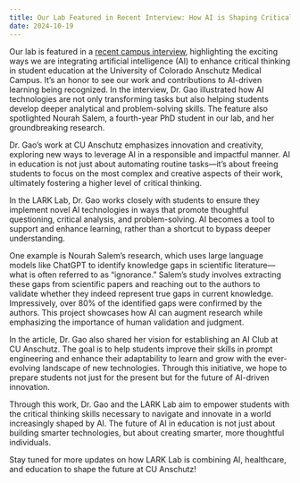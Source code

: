 ```yaml
---
title: Our Lab Featured in Recent Interview: How AI is Shaping Critical Thinking at CU Anschutz
date: 2024-10-19
---
```



Our lab is featured in a [recent campus interview](https://news.cuanschutz.edu/dbmi/ai-in-graduate-education), highlighting the exciting ways we are integrating artificial intelligence (AI) to enhance critical thinking in student education at the University of Colorado Anschutz Medical Campus. It’s an honor to see our work and contributions to AI-driven learning being recognized. In the interview, Dr. Gao illustrated how AI technologies are not only transforming tasks but also helping students develop deeper analytical and problem-solving skills. The feature also spotlighted Nourah Salem, a fourth-year PhD student in our lab, and her groundbreaking research.

Dr. Gao’s work at CU Anschutz emphasizes innovation and creativity, exploring new ways to leverage AI in a responsible and impactful manner. AI in education is not just about automating routine tasks—it’s about freeing students to focus on the most complex and creative aspects of their work, ultimately fostering a higher level of critical thinking.

In the LARK Lab, Dr. Gao works closely with students to ensure they implement novel AI technologies in ways that promote thoughtful questioning, critical analysis, and problem-solving. AI becomes a tool to support and enhance learning, rather than a shortcut to bypass deeper understanding.

One example is Nourah Salem’s research, which uses large language models like ChatGPT to identify knowledge gaps in scientific literature—what is often referred to as “ignorance.” Salem’s study involves extracting these gaps from scientific papers and reaching out to the authors to validate whether they indeed represent true gaps in current knowledge. Impressively, over 80% of the identified gaps were confirmed by the authors. This project showcases how AI can augment research while emphasizing the importance of human validation and judgment.

In the article, Dr. Gao also shared her vision for establishing an AI Club at CU Anschutz. The goal is to help students improve their skills in prompt engineering and enhance their adaptability to learn and grow with the ever-evolving landscape of new technologies. Through this initiative, we hope to prepare students not just for the present but for the future of AI-driven innovation.

Through this work, Dr. Gao and the LARK Lab aim to empower students with the critical thinking skills necessary to navigate and innovate in a world increasingly shaped by AI. The future of AI in education is not just about building smarter technologies, but about creating smarter, more thoughtful individuals.

Stay tuned for more updates on how LARK Lab is combining AI, healthcare, and education to shape the future at CU Anschutz!





 
